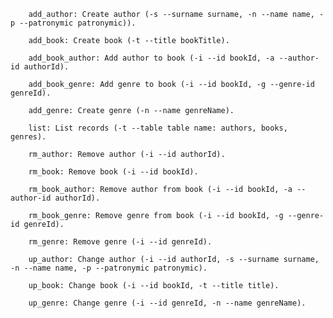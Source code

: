         add_author: Create author (-s --surname surname, -n --name name, -p --patronymic patronymic)).

        add_book: Create book (-t --title bookTitle).

        add_book_author: Add author to book (-i --id bookId, -a --author-id authorId).

        add_book_genre: Add genre to book (-i --id bookId, -g --genre-id genreId).

        add_genre: Create genre (-n --name genreName).

        list: List records (-t --table table name: authors, books, genres).

        rm_author: Remove author (-i --id authorId).

        rm_book: Remove book (-i --id bookId).

        rm_book_author: Remove author from book (-i --id bookId, -a --author-id authorId).

        rm_book_genre: Remove genre from book (-i --id bookId, -g --genre-id genreId).

        rm_genre: Remove genre (-i --id genreId).

        up_author: Change author (-i --id authorId, -s --surname surname, -n --name name, -p --patronymic patronymic).

        up_book: Change book (-i --id bookId, -t --title title).

        up_genre: Change genre (-i --id genreId, -n --name genreName).